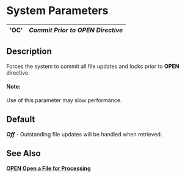 # System Parameters

**'OC'** |  **_Commit Prior to OPEN Directive_**  
---|---  
  
##  Description

Forces the system to commit all file updates and locks prior to **OPEN** directive.

#### **Note:**  
Use of this parameter may slow performance.

##  Default

**_Off_** \- Outstanding file updates will be handled when retrieved.

## See Also

**[OPEN Open a File for Processing](../directives/open.md)**
